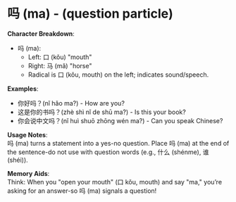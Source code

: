 # **吗 (ma) - (question particle)**

**Character Breakdown**:  
- 吗 (ma):
  - Left: 口 (kǒu) "mouth"
  - Right: 马 (mǎ) "horse"
  - Radical is 口 (kǒu, mouth) on the left; indicates sound/speech.

**Examples**:  
- 你好吗？(nǐ hǎo ma?) - How are you?  
- 这是你的书吗？(zhè shì nǐ de shū ma?) - Is this your book?  
- 你会说中文吗？(nǐ huì shuō zhōng wén ma?) - Can you speak Chinese?

**Usage Notes**:  
吗 (ma) turns a statement into a yes-no question. Place 吗 (ma) at the end of the sentence-do not use with question words (e.g., 什么 (shénme), 谁 (shéi)).

**Memory Aids**:  
Think: When you "open your mouth" (口 kǒu, mouth) and say "ma," you’re asking for an answer-so 吗 (ma) signals a question!